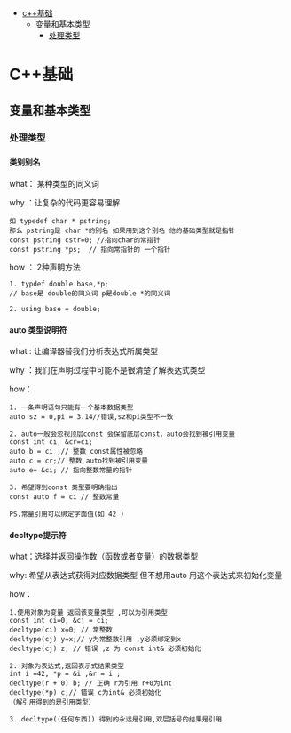 - [c++基础](#1)
    - [变量和基本类型](#1-1)
        - [处理类型](#1-1-5)
        





<h1 id='1'>C++基础</h1>


<h2 id='1-1'>变量和基本类型</h2>

<h3 id='1-1-5'> 处理类型 <h3>

#### 类别别名

 what： 某种类型的同义词

 why ：让复杂的代码更容易理解
 ```
如 typedef char * pstring;
那么 pstring是 char *的别名 如果用到这个别名 他的基础类型就是指针
const pstring cstr=0; //指向char的常指针
const pstring *ps;  // 指向常指针的 一个指针
 ```
 how ： 2种声明方法
 ```
1. typdef double base,*p;
// base是 double的同义词 p是double *的同义词

2. using base = double; 
 ```
 
 #### auto 类型说明符

 what : 让编译器替我们分析表达式所属类型

 why ：我们在声明过程中可能不是很清楚了解表达式类型

 how：
 ```
1. 一条声明语句只能有一个基本数据类型
auto sz = 0,pi = 3.14//错误,sz和pi类型不一致

2. auto一般会忽视顶层const 会保留底层const，auto会找到被引用变量
const int ci, &cr=ci;
auto b = ci ;// 整数 const属性被忽略
auto c = cr;// 整数 auto找到被引用变量
auto e= &ci; // 指向整数常量的指针

3. 希望得到const 类型要明确指出
const auto f = ci // 整数常量

PS.常量引用可以绑定字面值(如 42 )

 ```

 #### decltype提示符

what：选择并返回操作数（函数或者变量）的数据类型

why: 希望从表达式获得对应数据类型 但不想用auto 用这个表达式来初始化变量

how：
```
1.使用对象为变量 返回该变量类型 ,可以为引用类型
const int ci=0, &cj = ci;
decltype(ci) x=0; // 常整数
decltype(cj) y=x;// y为常整数引用 ,y必须绑定到x
decltype(cj) z; // 错误 ,z 为 const int& 必须初始化

2. 对象为表达式,返回表示式结果类型
int i =42, *p = &i ,&r = i ;
decltype(r + 0) b; // 正确 r为引用 r+0为int
decltype(*p) c;// 错误 c为int& 必须初始化
（解引用得到的是引用类型）

3. decltype((任何东西)) 得到的永远是引用,双层括号的结果是引用

```


